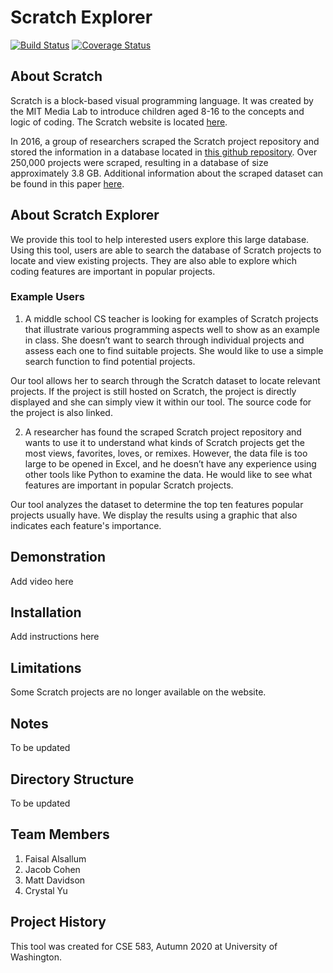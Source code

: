 # Scratch Explorer
[![Build Status](https://travis-ci.com/mattjohndavidson/scratch_analysis.svg?branch=main)](https://travis-ci.com/github/mattjohndavidson/scratch_analysis)
[![Coverage Status](https://coveralls.io/repos/github/mattjohndavidson/scratch_analysis/badge.svg?branch=main)](https://coveralls.io/github/mattjohndavidson/scratch_analysis?branch=main)

## About Scratch
Scratch is a block-based visual programming language. 
It was created by the MIT Media Lab to introduce children aged 8-16 to the concepts and logic of coding. 
The Scratch website is located [here](https://scratch.mit.edu).

In 2016, a group of researchers scraped the Scratch project repository and stored the information in a database located in [this github repository](https://github.com/TUDelftScratchLab/ScratchDataset). 
Over 250,000 projects were scraped, resulting in a database of size approximately 3.8 GB.
Additional information about the scraped dataset can be found in this paper [here](https://www.computer.org/csdl/pds/api/csdl/proceedings/download-article/12OmNzUPptD/pdf).     

## About Scratch Explorer
We provide this tool to help interested users explore this large database. 
Using this tool, users are able to search the database of Scratch projects to locate and view existing projects.
They are also able to explore which coding features are important in popular projects.

### Example Users
1. A middle school CS teacher is looking for examples of Scratch projects that illustrate various programming aspects well to show as an example in class. She doesn’t want to search through individual projects and assess each one to find suitable projects. She would like to use a simple search function to find potential projects.

Our tool allows her to search through the Scratch dataset to locate relevant projects. If the project is still hosted on Scratch, the project is directly displayed and she can simply view it within our tool. The source code for the project is also linked.

2. A researcher has found the scraped Scratch project repository and wants to use it to understand what kinds of Scratch projects get the most views, favorites, loves, or remixes. However, the data file is too large to be opened in Excel, and he doesn’t have any experience using other tools like Python to examine the data. He would like to see what features are important in popular Scratch projects.

Our tool analyzes the dataset to determine the top ten features popular projects usually have. We display the results using a graphic that also indicates each feature's importance.

## Demonstration
Add video here

## Installation
Add instructions here

## Limitations
Some Scratch projects are no longer available on the website.

## Notes
To be updated

## Directory Structure
To be updated

## Team Members
1. Faisal Alsallum
2. Jacob Cohen
3. Matt Davidson
4. Crystal Yu

## Project History
This tool was created for CSE 583, Autumn 2020 at University of Washington.
